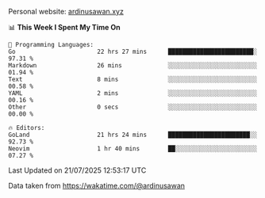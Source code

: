 Personal website: [ardinusawan.xyz](https://ardinusawan.xyz)

<!--START_SECTION:waka-->
📊 **This Week I Spent My Time On** 

```text
💬 Programming Languages: 
Go                       22 hrs 27 mins      ████████████████████████░   97.31 % 
Markdown                 26 mins             ░░░░░░░░░░░░░░░░░░░░░░░░░   01.94 % 
Text                     8 mins              ░░░░░░░░░░░░░░░░░░░░░░░░░   00.58 % 
YAML                     2 mins              ░░░░░░░░░░░░░░░░░░░░░░░░░   00.16 % 
Other                    0 secs              ░░░░░░░░░░░░░░░░░░░░░░░░░   00.00 % 

🔥 Editors: 
GoLand                   21 hrs 24 mins      ███████████████████████░░   92.73 % 
Neovim                   1 hr 40 mins        ██░░░░░░░░░░░░░░░░░░░░░░░   07.27 % 
```


 Last Updated on 21/07/2025 12:53:17 UTC
<!--END_SECTION:waka-->
Data taken from https://wakatime.com/@ardinusawan
